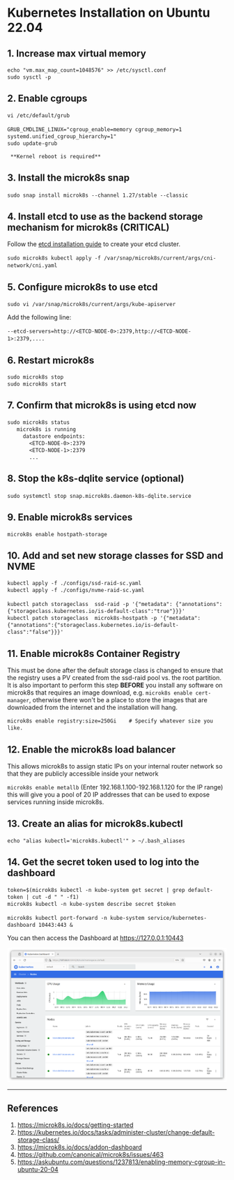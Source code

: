 # Kubernetes Installation on Ubuntu 22.04 

## 1. Increase max virtual memory

```
echo "vm.max_map_count=1048576" >> /etc/sysctl.conf
sudo sysctl -p
```

## 2. Enable cgroups
```
vi /etc/default/grub

GRUB_CMDLINE_LINUX="cgroup_enable=memory cgroup_memory=1 systemd.unified_cgroup_hierarchy=1"
sudo update-grub
```
     **Kernel reboot is required**


## 3. Install the microk8s snap
`sudo snap install microk8s --channel 1.27/stable --classic`


## 4. Install etcd to use as the backend storage mechanism for microk8s (CRITICAL)

Follow the [etcd installation guide](./docs/etcd-install.md) to create your etcd cluster.

`sudo microk8s kubectl apply -f /var/snap/microk8s/current/args/cni-network/cni.yaml`


## 5. Configure microk8s to use etcd

`sudo vi /var/snap/microk8s/current/args/kube-apiserver`

Add the following line:

`--etcd-servers=http://<ETCD-NODE-0>:2379,http://<ETCD-NODE-1>:2379,....`

## 6. Restart microk8s

```
sudo microk8s stop
sudo microk8s start
```

## 7. Confirm that microk8s is using etcd now

  ```
  sudo microk8s status
     microk8s is running
       datastore endpoints:
         <ETCD-NODE-0>:2379
         <ETCD-NODE-1>:2379
         ...

  ```

## 8. Stop the k8s-dqlite service (optional)

`sudo systemctl stop snap.microk8s.daemon-k8s-dqlite.service`

## 9. Enable microk8s services
```
microk8s enable hostpath-storage
```

## 10. Add and set new storage classes for SSD and NVME
```
kubectl apply -f ./configs/ssd-raid-sc.yaml
kubectl apply -f ./configs/nvme-raid-sc.yaml

kubectl patch storageclass  ssd-raid -p '{"metadata": {"annotations":{"storageclass.kubernetes.io/is-default-class":"true"}}}'
kubectl patch storageclass  microk8s-hostpath -p '{"metadata": {"annotations":{"storageclass.kubernetes.io/is-default-class":"false"}}}'
```

## 11. Enable microk8s Container Registry

This must be done after the default storage class is changed to ensure that the registry uses a PV created from the ssd-raid
pool vs. the root partition. It is also important to perform this step **BEFORE** you install any software on microk8s that
requires an image download, e.g. `microk8s enable cert-manager`, otherwise there won't be a place to store the images that
are downloaded from the internet and the installation will hang.

```
microk8s enable registry:size=250Gi    # Specify whatever size you like.
```

## 12. Enable the microk8s load balancer

This allows microk8s to assign static IPs on your internal router network so that they are publicly accessible inside
your network

`microk8s enable metallb`
(Enter 192.168.1.100-192.168.1.120 for the IP range) this will give you a pool of 20 IP addresses that can be used to 
expose services running inside microk8s.


## 13. Create an alias for microk8s.kubectl
```
echo "alias kubectl='microk8s.kubectl'" > ~/.bash_aliases
```

## 14. Get the secret token used to log into the dashboard
```
token=$(microk8s kubectl -n kube-system get secret | grep default-token | cut -d " " -f1)
microk8s kubectl -n kube-system describe secret $token

microk8s kubectl port-forward -n kube-system service/kubernetes-dashboard 10443:443 &
```

You can then access the Dashboard at https://127.0.0.1:10443

![K8s-Dashbaord.png](images%2FK8s-Dashboard.png)


-------------------
References
-------------------
1. https://microk8s.io/docs/getting-started
2. https://kubernetes.io/docs/tasks/administer-cluster/change-default-storage-class/
3. https://microk8s.io/docs/addon-dashboard
4. https://github.com/canonical/microk8s/issues/463
5. https://askubuntu.com/questions/1237813/enabling-memory-cgroup-in-ubuntu-20-04
